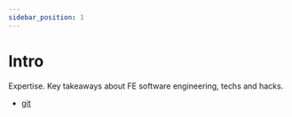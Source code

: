 ```yaml
---
sidebar_position: 1
---
```


# Intro

Expertise.
Key takeaways about FE software engineering, techs and hacks.

* [git](./git)
